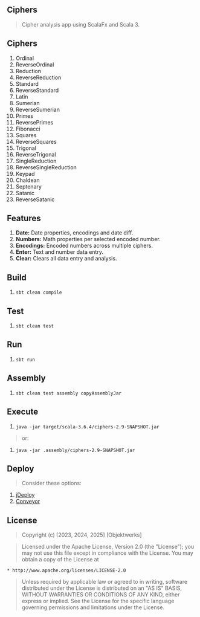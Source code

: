Ciphers
-------
>Cipher analysis app using ScalaFx and Scala 3.

Ciphers
-------
1. Ordinal
2. ReverseOrdinal
3. Reduction 
4. ReverseReduction 
5. Standard
6. ReverseStandard
7. Latin  
8. Sumerian
9. ReverseSumerian
10. Primes
11. ReversePrimes
12. Fibonacci
13. Squares
14. ReverseSquares
15. Trigonal
16. ReverseTrigonal
17. SingleReduction
18. ReverseSingleReduction
19. Keypad
20. Chaldean
21. Septenary
22. Satanic
23. ReverseSatanic

Features
--------
1. **Date:** Date properties, encodings and date diff.
2. **Numbers:** Math properties per selected encoded number.
3. **Encodings:** Encoded numbers across multiple ciphers.
4. **Enter:** Text and number data entry.
5. **Clear:** Clears all data entry and analysis.

Build
-----
1. ```sbt clean compile```

Test
----
1. ```sbt clean test```

Run
---
1. ```sbt run```

Assembly
--------
1. ```sbt clean test assembly copyAssemblyJar```

Execute
-------
1. ```java -jar target/scala-3.6.4/ciphers-2.9-SNAPSHOT.jar```
>or:
1. ```java -jar .assembly/ciphers-2.9-SNAPSHOT.jar```

Deploy
------
>Consider these options:
1. [jDeploy](https://www.npmjs.com/package/jdeploy)
2. [Conveyor](https://hydraulic.software/index.html)

License
-------
>Copyright (c) [2023, 2024, 2025] [Objektwerks]

>Licensed under the Apache License, Version 2.0 (the "License");
you may not use this file except in compliance with the License.
You may obtain a copy of the License at

    * http://www.apache.org/licenses/LICENSE-2.0

>Unless required by applicable law or agreed to in writing, software
distributed under the License is distributed on an "AS IS" BASIS,
WITHOUT WARRANTIES OR CONDITIONS OF ANY KIND, either express or implied.
See the License for the specific language governing permissions and
limitations under the License.